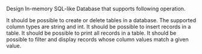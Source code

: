 Design In-memory SQL-like Database that supports following operation.

It should be possible to create or delete tables in a database.
The supported column types are string and int.
It should be possible to insert records in a table.
It should be possible to print all records in a table.
It should be possible to filter and display records whose column values match a given value.